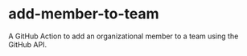 # add-member-to-team
A GitHub Action to add an organizational member to a team using the GitHub API.
